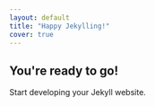 ```yaml
---
layout: default
title: "Happy Jekylling!"
cover: true
---
```


## You're ready to go!

Start developing your Jekyll website.
